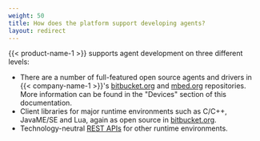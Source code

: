 ```yaml
---
weight: 50
title: How does the platform support developing agents?
layout: redirect
---
```



{{< product-name-1 >}} supports agent development on three different levels:

* There are a number of full-featured open source agents and drivers in {{< company-name-1 >}}'s [bitbucket.org](https://bitbucket.org/m2m/cumulocity-examples) and [mbed.org](http://mbed.org/users/vwochnik/code/) repositories. More information can be found in the "Devices" section of this documentation.
* Client libraries for major runtime environments such as C/C++, JavaME/SE and Lua, again as open source in [bitbucket.org](https://bitbucket.org/m2m).
* Technology-neutral [REST APIs](/device-sdk/rest#device-integration) for other runtime environments.
